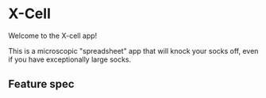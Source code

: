 # X-Cell

Welcome to the X-cell app!

This is a microscopic "spreadsheet" app that will knock your socks off, even if you have exceptionally large socks. 

## Feature spec

